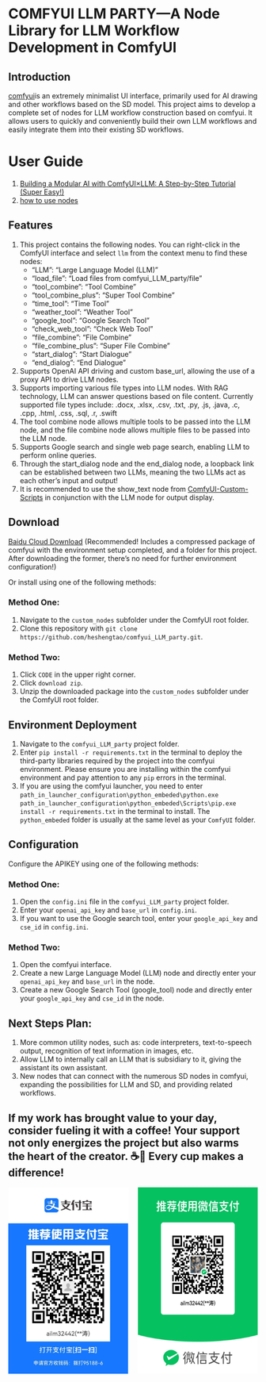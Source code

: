 # **COMFYUI LLM PARTY—A Node Library for LLM Workflow Development in ComfyUI** 

## Introduction
[comfyui](https://github.com/comfyanonymous/ComfyUI)is an extremely minimalist UI interface, primarily used for AI drawing and other workflows based on the SD model. This project aims to develop a complete set of nodes for LLM workflow construction based on comfyui. It allows users to quickly and conveniently build their own LLM workflows and easily integrate them into their existing SD workflows.

# User Guide
1. [Building a Modular AI with ComfyUI×LLM: A Step-by-Step Tutorial (Super Easy!)](https://www.bilibili.com/video/BV1JZ421v7Tw/?vd_source=f229e378448918b84afab7c430c6a75b)
2. [how to use nodes](how_to_use_nodes.md)

## Features
1. This project contains the following nodes. You can right-click in the ComfyUI interface and select `llm` from the context menu to find these nodes:
   - “LLM”: “Large Language Model (LLM)”
   - “load_file”: “Load files from comfyui_LLM_party/file”
   - “tool_combine”: “Tool Combine”
   - “tool_combine_plus”: “Super Tool Combine”
   - “time_tool”: “Time Tool”
   - “weather_tool”: “Weather Tool”
   - “google_tool”: “Google Search Tool”
   - “check_web_tool”: “Check Web Tool”
   - “file_combine”: “File Combine”
   - “file_combine_plus”: “Super File Combine”
   - “start_dialog”: “Start Dialogue”
   - “end_dialog”: “End Dialogue”
2. Supports OpenAI API driving and custom base_url, allowing the use of a proxy API to drive LLM nodes.
3. Supports importing various file types into LLM nodes. With RAG technology, LLM can answer questions based on file content. Currently supported file types include: .docx, .xlsx, .csv, .txt, .py, .js, .java, .c, .cpp, .html, .css, .sql, .r, .swift
4. The tool combine node allows multiple tools to be passed into the LLM node, and the file combine node allows multiple files to be passed into the LLM node.
5. Supports Google search and single web page search, enabling LLM to perform online queries.
6. Through the start_dialog node and the end_dialog node, a loopback link can be established between two LLMs, meaning the two LLMs act as each other’s input and output!
7. It is recommended to use the show_text node from [ComfyUI-Custom-Scripts](https://github.com/pythongosssss/ComfyUI-Custom-Scripts) in conjunction with the LLM node for output display.

## Download
[Baidu Cloud Download](https://pan.baidu.com/s/13ogn1np6bHgxOJhS--QJmg?pwd=jppj) (Recommended! Includes a compressed package of comfyui with the environment setup completed, and a folder for this project. After downloading the former, there’s no need for further environment configuration!)

Or install using one of the following methods:
### Method One:
1. Navigate to the `custom_nodes` subfolder under the ComfyUI root folder.
2. Clone this repository with `git clone https://github.com/heshengtao/comfyui_LLM_party.git`.

### Method Two:
1. Click `CODE` in the upper right corner.
2. Click `download zip`.
3. Unzip the downloaded package into the `custom_nodes` subfolder under the ComfyUI root folder.

## Environment Deployment
1. Navigate to the `comfyui_LLM_party` project folder.
2. Enter `pip install -r requirements.txt` in the terminal to deploy the third-party libraries required by the project into the comfyui environment. Please ensure you are installing within the comfyui environment and pay attention to any `pip` errors in the terminal.
3. If you are using the comfyui launcher, you need to enter `path_in_launcher_configuration\python_embeded\python.exe path_in_launcher_configuration\python_embeded\Scripts\pip.exe install -r requirements.txt` in the terminal to install. The `python_embeded` folder is usually at the same level as your `ComfyUI` folder.

## Configuration
Configure the APIKEY using one of the following methods:
### Method One:
1. Open the `config.ini` file in the `comfyui_LLM_party` project folder.
2. Enter your `openai_api_key` and `base_url` in `config.ini`.
3. If you want to use the Google search tool, enter your `google_api_key` and `cse_id` in `config.ini`.

### Method Two:
1. Open the comfyui interface.
2. Create a new Large Language Model (LLM) node and directly enter your `openai_api_key` and `base_url` in the node.
3. Create a new Google Search Tool (google_tool) node and directly enter your `google_api_key` and `cse_id` in the node.

## Next Steps Plan:
1. More common utility nodes, such as: code interpreters, text-to-speech output, recognition of text information in images, etc.
2. Allow LLM to internally call an LLM that is subsidiary to it, giving the assistant its own assistant.
3. New nodes that can connect with the numerous SD nodes in comfyui, expanding the possibilities for LLM and SD, and providing related workflows.

## If my work has brought value to your day, consider fueling it with a coffee! Your support not only energizes the project but also warms the heart of the creator. ☕💖 Every cup makes a difference!
<div style="display:flex; justify-content:space-between;">
    <img src="img/zhifubao.jpg" style="width: 48%;" />
    <img src="img/wechat.jpg" style="width: 48%;" />
</div>
